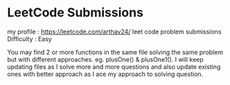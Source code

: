 # LeetCode Submissions
my profile : https://leetcode.com/arthav24/
leet code problem submissions
Difficulty : Easy 

You may find 2 or more functions in the same file solving the same problem but with different approaches. eg. plusOne() & plusOne1(). I will keep updating files as I solve more and more questions and also update existing ones with better approach as I ace my approach to solving question. 
